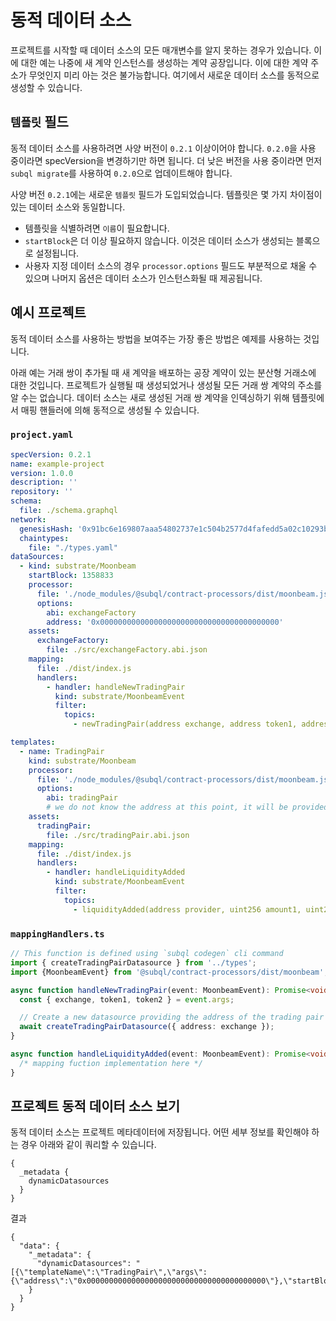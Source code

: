 # 동적 데이터 소스

프로젝트를 시작할 때 데이터 소스의 모든 매개변수를 알지 못하는 경우가 있습니다. 이에 대한 예는 나중에 새 계약 인스턴스를 생성하는 계약 공장입니다. 이에 대한 계약 주소가 무엇인지 미리 아는 것은 불가능합니다. 여기에서 새로운 데이터 소스를 동적으로 생성할 수 있습니다.

## `템플릿` 필드

동적 데이터 소스를 사용하려면 사양 버전이 `0.2.1` 이상이어야 합니다. `0.2.0`을 사용 중이라면 specVersion을 변경하기만 하면 됩니다. 더 낮은 버전을 사용 중이라면 먼저 `subql migrate`를 사용하여 `0.2.0`으로 업데이트해야 합니다.

사양 버전 `0.2.1`에는 새로운 `템플릿` 필드가 도입되었습니다. 템플릿은 몇 가지 차이점이 있는 데이터 소스와 동일합니다.

* 템플릿을 식별하려면 `이름`이 필요합니다.
* `startBlock`은 더 이상 필요하지 않습니다. 이것은 데이터 소스가 생성되는 블록으로 설정됩니다.
* 사용자 지정 데이터 소스의 경우 `processor.options` 필드도 부분적으로 채울 수 있으며 나머지 옵션은 데이터 소스가 인스턴스화될 때 제공됩니다.

## 예시 프로젝트

동적 데이터 소스를 사용하는 방법을 보여주는 가장 좋은 방법은 예제를 사용하는 것입니다.

아래 예는 거래 쌍이 추가될 때 새 계약을 배포하는 공장 계약이 있는 분산형 거래소에 대한 것입니다. 프로젝트가 실행될 때 생성되었거나 생성될 모든 거래 쌍 계약의 주소를 알 수는 없습니다. 데이터 소스는 새로 생성된 거래 쌍 계약을 인덱싱하기 위해 템플릿에서 매핑 핸들러에 의해 동적으로 생성될 수 있습니다.


### `project.yaml`
```yaml
specVersion: 0.2.1
name: example-project
version: 1.0.0
description: ''
repository: ''
schema:
  file: ./schema.graphql
network:
  genesisHash: '0x91bc6e169807aaa54802737e1c504b2577d4fafedd5a02c10293b1cd60e39527'
  chaintypes:
    file: "./types.yaml"
dataSources:
  - kind: substrate/Moonbeam
    startBlock: 1358833
    processor:
      file: './node_modules/@subql/contract-processors/dist/moonbeam.js'
      options:
        abi: exchangeFactory
        address: '0x0000000000000000000000000000000000000000'
    assets:
      exchangeFactory:
        file: ./src/exchangeFactory.abi.json
    mapping:
      file: ./dist/index.js
      handlers:
        - handler: handleNewTradingPair
          kind: substrate/MoonbeamEvent
          filter:
            topics:
              - newTradingPair(address exchange, address token1, address token2)

templates:
  - name: TradingPair
    kind: substrate/Moonbeam
    processor:
      file: './node_modules/@subql/contract-processors/dist/moonbeam.js'
      options:
        abi: tradingPair
        # we do not know the address at this point, it will be provided when instantiated
    assets:
      tradingPair:
        file: ./src/tradingPair.abi.json
    mapping:
      file: ./dist/index.js
      handlers:
        - handler: handleLiquidityAdded
          kind: substrate/MoonbeamEvent
          filter:
            topics:
              - liquidityAdded(address provider, uint256 amount1, uint256 amount2)
```

### `mappingHandlers.ts`

```ts
// This function is defined using `subql codegen` cli command
import { createTradingPairDatasource } from '../types';
import {MoonbeamEvent} from '@subql/contract-processors/dist/moonbeam';

async function handleNewTradingPair(event: MoonbeamEvent): Promise<void> {
  const { exchange, token1, token2 } = event.args;

  // Create a new datasource providing the address of the trading pair exchange contract
  await createTradingPairDatasource({ address: exchange });
}

async function handleLiquidityAdded(event: MoonbeamEvent): Promise<void> {
  /* mapping fuction implementation here */
}
```


## 프로젝트 동적 데이터 소스 보기

동적 데이터 소스는 프로젝트 메타데이터에 저장됩니다. 어떤 세부 정보를 확인해야 하는 경우 아래와 같이 쿼리할 수 있습니다.

```gql
{
  _metadata {
    dynamicDatasources
  }
}
```

결과
```
{
  "data": {
    "_metadata": {
      "dynamicDatasources": "[{\"templateName\":\"TradingPair\",\"args\":{\"address\":\"0x0000000000000000000000000000000000000000\"},\"startBlock\":1358833}]"
    }
  }
}
```

